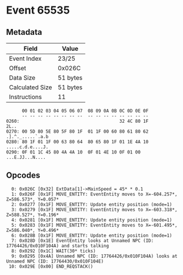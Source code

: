 # Event 65535

## Metadata

| Field           | Value    |
|-----------------|----------|
| Event Index     | 23/25    |
| Offset          | 0x026C   |
| Data Size       | 51 bytes |
| Calculated Size | 51 bytes |
| Instructions    | 11       |

```
      00 01 02 03 04 05 06 07  08 09 0A 0B 0C 0D 0E 0F
      -- -- -- -- -- -- -- --  -- -- -- -- -- -- -- --
0260:                                      32 4C 80 1F              2L..
0270: 00 5D 80 5E 80 5F 80 1F  01 1F 00 60 80 61 80 62  .].^._.....`.a.b
0280: 80 1F 01 1F 00 63 80 64  80 65 80 1F 01 1E 4A 10  .....c.d.e....J.
0290: 0F 01 1C 45 80 4A 4A 10  0F 01 4E 10 0F 01 00     ...E.JJ...N.... 
```

## Opcodes

```
  0: 0x026C [0x32] ExtData[1]->MainSpeed = 45* * 0.1
  1: 0x026F [0x1F] MOVE_ENTITY: EventEntity moves to X=-604.257*, Z=586.573*, Y=0.057*
  2: 0x0277 [0x1F] MOVE_ENTITY: Update entity position (mode=1)
  3: 0x0279 [0x1F] MOVE_ENTITY: EventEntity moves to X=-603.318*, Z=588.527*, Y=0.196*
  4: 0x0281 [0x1F] MOVE_ENTITY: Update entity position (mode=1)
  5: 0x0283 [0x1F] MOVE_ENTITY: EventEntity moves to X=-601.495*, Z=586.040*, Y=0.496*
  6: 0x028B [0x1F] MOVE_ENTITY: Update entity position (mode=1)
  7: 0x028D [0x1E] EventEntity looks at Unnamed NPC (ID: 17764426/0x010F104A) and starts talking
  8: 0x0292 [0x1C] WAIT(30* ticks)
  9: 0x0295 [0x4A] Unnamed NPC (ID: 17764426/0x010F104A) looks at Unnamed NPC (ID: 17764430/0x010F104E)
 10: 0x029E [0x00] END_REQSTACK()
```
